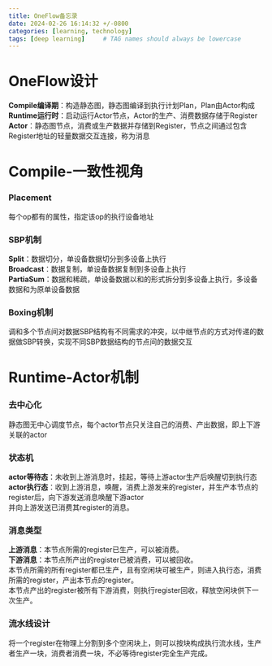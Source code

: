 ```yaml
---
title: OneFlow备忘录
date: 2024-02-26 16:14:32 +/-0800
categories: [learning, technology]
tags: [deep learning]     # TAG names should always be lowercase
---
```


# OneFlow设计 
**Compile编译期**：构造静态图，静态图编译到执行计划Plan，Plan由Actor构成  
**Runtime运行时**：启动运行Actor节点，Actor的生产、消费数据存储于Register  
**Actor**：静态图节点，消费或生产数据并存储到Register，节点之间通过包含Register地址的轻量数据交互连接，称为消息  
  
# Compile-一致性视角
### Placement
每个op都有的属性，指定该op的执行设备地址 
### SBP机制
**Split**：数据切分，单设备数据切分到多设备上执行  
**Broadcast**：数据复制，单设备数据复制到多设备上执行  
**PartiaSum**：数据和稀疏，单设备数据以和的形式拆分到多设备上执行，多设备数据和为原单设备数据 
### Boxing机制
调和多个节点间对数据SBP结构有不同需求的冲突，以中继节点的方式对传递的数据做SBP转换，实现不同SBP数据结构的节点间的数据交互  
  
# Runtime-Actor机制
### 去中心化
静态图无中心调度节点，每个actor节点只关注自己的消费、产出数据，即上下游关联的actor 
### 状态机
**actor等待态**：未收到上游消息时，挂起，等待上游actor生产后唤醒切到执行态  
**actor执行态**：收到上游消息，唤醒，消费上游发来的register，并生产本节点的register后，向下游发送消息唤醒下游actor  
并向上游发送已消费其register的消息。 
### 消息类型
**上游消息**：本节点所需的register已生产，可以被消费。  
**下游消息**：本节点所产出的register已被消费，可以被回收。  
本节点所需的所有register都已生产，且有空闲块可被生产，则进入执行态，消费所需的register，产出本节点的register。  
本节点产出的register被所有下游消费，则执行register回收，释放空闲块供下一次生产。  
### 流水线设计
将一个register在物理上分割到多个空闲块上，则可以按块构成执行流水线，生产者生产一块，消费者消费一块，不必等待register完全生产完成。 
